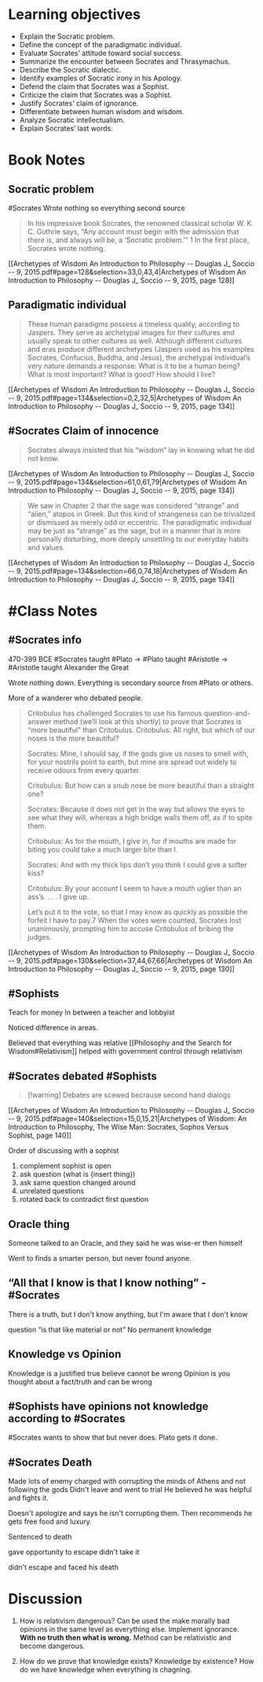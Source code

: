 # Learning objectives
- Explain the Socratic problem. 
- Define the concept of the paradigmatic individual.
- Evaluate Socrates’ attitude toward social success. 
- Summarize the encounter between Socrates and Thrasymachus. 
- Describe the Socratic dialectic. 
- Identify examples of Socratic irony in his Apology. 
- Defend the claim that Socrates was a Sophist. 
- Criticize the claim that Socrates was a Sophist. 
- Justify Socrates’ claim of ignorance. 
- Differentiate between human wisdom and wisdom. 
- Analyze Socratic intellectualism. 
- Explain Socrates’ last words.

# Book Notes

## Socratic problem

#Socrates Wrote nothing so everything second source 

> In his impressive book Socrates, the renowned classical scholar W. K. C. Guthrie says, “Any account must begin with the admission that there is, and always will be, a ‘Socratic problem.’” 1 In the first place, Socrates wrote nothing.

[[Archetypes of Wisdom An Introduction to Philosophy -- Douglas J_ Soccio -- 9, 2015.pdf#page=128&selection=33,0,43,4|Archetypes of Wisdom An Introduction to Philosophy -- Douglas J_ Soccio -- 9, 2015, page 128]]

## Paradigmatic individual

> These human paradigms possess a timeless quality, according to Jaspers. They serve as archetypal images for their cultures and usually speak to other cultures as well. Although different cultures and eras produce different archetypes (Jaspers used as his examples Socrates, Confucius, Buddha, and Jesus), the archetypal individual’s very nature demands a response: What is it to be a human being? What is most important? What is good? How should I live?

[[Archetypes of Wisdom An Introduction to Philosophy -- Douglas J_ Soccio -- 9, 2015.pdf#page=134&selection=0,2,32,5|Archetypes of Wisdom An Introduction to Philosophy -- Douglas J_ Soccio -- 9, 2015, page 134]]

## #Socrates Claim of innocence

> Socrates always insisted that his “wisdom” lay in knowing what he did not know.

[[Archetypes of Wisdom An Introduction to Philosophy -- Douglas J_ Soccio -- 9, 2015.pdf#page=134&selection=61,0,61,79|Archetypes of Wisdom An Introduction to Philosophy -- Douglas J_ Soccio -- 9, 2015, page 134]]

> We saw in Chapter 2 that the sage was considered “strange” and “alien,” atopos in Greek. But this kind of strangeness can be trivialized or dismissed as merely odd or eccentric. The paradigmatic individual may be just as “strange” as the sage, but in a manner that is more personally disturbing, more deeply unsettling to our everyday habits and values.

[[Archetypes of Wisdom An Introduction to Philosophy -- Douglas J_ Soccio -- 9, 2015.pdf#page=134&selection=66,0,74,18|Archetypes of Wisdom An Introduction to Philosophy -- Douglas J_ Soccio -- 9, 2015, page 134]]

# #Class Notes

## #Socrates info
470-399 BCE
#Socrates taught #Plato → #Plato taught #Aristotle → #Aristotle taught Alexander the Great

Wrote nothing down. Everything is secondary source from #Plato or others.

More of a wanderer who debated people.

> Critobulus has challenged Socrates to use his famous question-and-answer method (we’ll look at this shortly) to prove that Socrates is “more beautiful” than Critobulus. 
> 	Critobulus: All right, but which of our noses is the more beautiful? 
> 	
> 	Socrates: Mine, I should say, if the gods give us noses to smell with, for your nostrils point to earth, but mine are spread out widely to receive odours from every quarter. 
> 	
> 	Critobulus: But how can a snub nose be more beautiful than a straight one? 
> 	
> 	Socrates: Because it does not get in the way but allows the eyes to see what they will, whereas a high bridge walls them off, as if to spite them. 
> 	
> 	Critobulus: As for the mouth, I give in, for if mouths are made for biting you could take a much larger bite than I. 
> 	
> 	Socrates: And with my thick lips don’t you think I could give a softer kiss? 
> 	
> 	Critobulus: By your account I seem to have a mouth uglier than an ass’s. . . . I give up. 
> 	
> 	Let’s put it to the vote, so that I may know as quickly as possible the forfeit I have to pay.7 When the votes were counted, Socrates lost unanimously, prompting him to accuse Critobulus of bribing the judges.

[[Archetypes of Wisdom An Introduction to Philosophy -- Douglas J_ Soccio -- 9, 2015.pdf#page=130&selection=37,44,67,66|Archetypes of Wisdom An Introduction to Philosophy -- Douglas J_ Soccio -- 9, 2015, page 130]]

## #Sophists 
Teach for money
In between a teacher and lobbyist

Noticed difference in areas.

Believed that everything was relative [[Philosophy and the Search for Wisdom#Relativism]]
helped with government control through relativism

## #Socrates debated #Sophists

> [!warning] Debates are scewed becrause second hand dialogs

[[Archetypes of Wisdom An Introduction to Philosophy -- Douglas J_ Soccio -- 9, 2015.pdf#page=140&selection=15,0,15,21|Archetypes of Wisdom: An Introduction to Philosophy, The Wise Man: Socrates, Sophos Versus Sophist, page 140]]

Order of discussing with a sophist
1. complement sophist is open
2. ask question (what is {insert thing})
3. ask same question changed around
4. unrelated questions
5. rotated back to contradict first question

## Oracle thing
Someone talked to an Oracle, and they said he was wise-er then himself

Went to finds a smarter person, but never found anyone.

## “All that I know is that I know nothing” - #Socrates 
There is a truth, but I don't know anything, but I'm aware that I don't know

question “is that like material or not” No permanent knowledge

## Knowledge vs Opinion
Knowledge is a justified true believe cannot be wrong
Opinion is you thought about a fact/truth and can be wrong

## #Sophists have opinions not knowledge according to #Socrates 
#Socrates wants to show that but never does. Plato gets it done. 

## #Socrates Death

Made lots of enemy
charged with corrupting the minds of Athens and not following the gods
Didn't leave and went to trial
He believed he was helpful and fights it.

Doesn't apologize and says he isn't corrupting them. Then recommends he gets free food and luxury.

Sentenced to death

gave opportunity to escape didn't take it

didn't escape and faced his death
# Discussion 

1. How is relativism dangerous?
Can be used the make morally bad opinions in the same level as everything else. Implement ignorance. **With no truth then what is wrong.** Method can be relativistic and become dangerous. 

2. How do we prove that knowledge exists?
Knowledge by existence? How do we have knowledge when everything is chagning. 